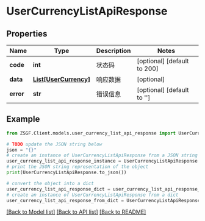 # UserCurrencyListApiResponse


## Properties

Name | Type | Description | Notes
------------ | ------------- | ------------- | -------------
**code** | **int** | 状态码 | [optional] [default to 200]
**data** | [**List[UserCurrency]**](UserCurrency.md) | 响应数据 | [optional] 
**error** | **str** | 错误信息 | [optional] [default to '']

## Example

```python
from ZSGF.Client.models.user_currency_list_api_response import UserCurrencyListApiResponse

# TODO update the JSON string below
json = "{}"
# create an instance of UserCurrencyListApiResponse from a JSON string
user_currency_list_api_response_instance = UserCurrencyListApiResponse.from_json(json)
# print the JSON string representation of the object
print(UserCurrencyListApiResponse.to_json())

# convert the object into a dict
user_currency_list_api_response_dict = user_currency_list_api_response_instance.to_dict()
# create an instance of UserCurrencyListApiResponse from a dict
user_currency_list_api_response_from_dict = UserCurrencyListApiResponse.from_dict(user_currency_list_api_response_dict)
```
[[Back to Model list]](../README.md#documentation-for-models) [[Back to API list]](../README.md#documentation-for-api-endpoints) [[Back to README]](../README.md)


